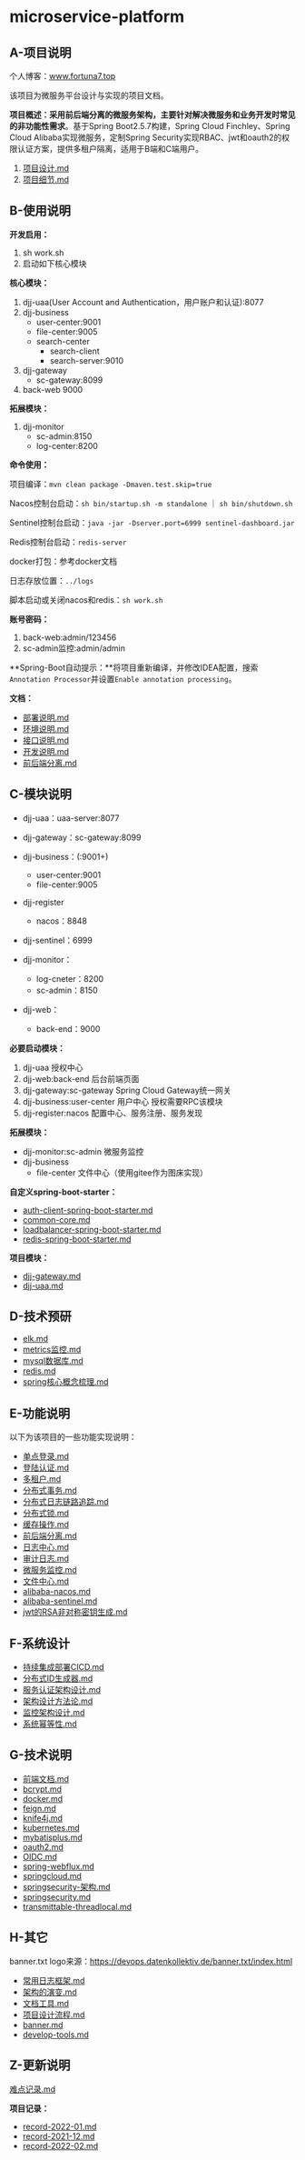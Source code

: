 # microservice-platform

## A-项目说明

个人博客：www.fortuna7.top

该项目为微服务平台设计与实现的项目文档。

**项目概述：**采用前后端分离的微服务架构，主要针对解决微服务和业务开发时常见的**非功能性需求**。基于Spring Boot2.5.7构建，Spring Cloud Finchley、Spring Cloud Alibaba实现微服务，定制Spring Security实现RBAC、jwt和oauth2的权限认证方案，提供多租户隔离，适用于B端和C端用户。

1.  [项目设计.md](a-introduction/项目设计.md) 
2.  [项目细节.md](a-introduction/项目细节.md) 

## B-使用说明

**开发启用：**

1. sh work.sh
2. 启动如下核心模块

**核心模块：**

1. djj-uaa(User Account and Authentication，用户账户和认证):8077
2. djj-business
   - user-center:9001
   - file-center:9005
   - search-center
     - search-client
     - search-server:9010
3. djj-gateway
   - sc-gateway:8099
4. back-web 9000

**拓展模块：**

1. djj-monitor
   - sc-admin:8150
   - log-center:8200

**命令使用：**

项目编译：`mvn clean package -Dmaven.test.skip=true`

Nacos控制台启动：`sh bin/startup.sh -m standalone`  ｜ `sh bin/shutdown.sh`

Sentinel控制台启动：`java -jar -Dserver.port=6999 sentinel-dashboard.jar`

Redis控制台启动：`redis-server`

docker打包：参考docker文档

日志存放位置：`../logs`

脚本启动或关闭nacos和redis：`sh work.sh`

**账号密码：**

1. back-web:admin/123456
2. sc-admin监控:admin/admin

**Spring-Boot自动提示：**将项目重新编译，并修改IDEA配置，搜索`Annotation Processor`并设置`Enable annotation processing`。

**文档：**

-  [部署说明.md](b-usage/部署说明.md) 
-  [环境说明.md](b-usage/环境说明.md) 
-  [接口说明.md](b-usage/接口说明.md) 
-  [开发说明.md](b-usage/开发说明.md) 
-  [前后端分离.md](b-usage/前后端分离.md) 

## C-模块说明

- djj-uaa：uaa-server:8077
- djj-gateway：sc-gateway:8099
- djj-business：(:9001+)
  - user-center:9001
  - file-center:9005
- djj-register
  - nacos：8848
- djj-sentinel：6999
- djj-monitor：
  - log-cneter：8200
  - sc-admin：8150

- djj-web：
  - back-end：9000

**必要启动模块：**

1. djj-uaa 授权中心
2. djj-web:back-end 后台前端页面
3. djj-gateway:sc-gateway Spring Cloud Gateway统一网关
4. djj-business:user-center 用户中心 授权需要RPC该模块
5. djj-register:nacos 配置中心、服务注册、服务发现

**拓展模块：**

- djj-monitor:sc-admin 微服务监控
- djj-business
  - file-center 文件中心（使用gitee作为图床实现）

**自定义spring-boot-starter：**

-  [auth-client-spring-boot-starter.md](c-module/自定义spring-boot-starter/auth-client-spring-boot-starter.md) 
-  [common-core.md](c-module/自定义spring-boot-starter/common-core.md) 
-  [loadbalancer-spring-boot-starter.md](c-module/自定义spring-boot-starter/loadbalancer-spring-boot-starter.md) 
-  [redis-spring-boot-starter.md](c-module/自定义spring-boot-starter/redis-spring-boot-starter.md) 

**项目模块：**

-  [djj-gateway.md](c-module/djj-gateway.md) 
-  [djj-uaa.md](c-module/djj-uaa.md) 

## D-技术预研

-  [elk.md](d-pre-research/elk.md) 
-  [metrics监控.md](d-pre-research/metrics监控.md) 
-  [mysql数据库.md](d-pre-research/mysql数据库.md) 
-  [redis.md](d-pre-research/redis.md) 
-  [spring核心概念梳理.md](d-pre-research/spring核心概念梳理.md) 

## E-功能说明

以下为该项目的一些功能实现说明：

-  [单点登录.md](e-function/单点登录.md) 
-  [登陆认证.md](e-function/登陆认证.md) 
-  [多租户.md](e-function/多租户.md) 
-  [分布式事务.md](e-function/分布式事务.md) 
-  [分布式日志链路追踪.md](e-function/分布式日志链路追踪.md) 
-  [分布式锁.md](e-function/分布式锁.md) 
-  [缓存操作.md](e-function/缓存操作.md) 
-  [前后端分离.md](e-function/前后端分离.md) 
-  [日志中心.md](e-function/日志中心.md) 
-  [审计日志.md](e-function/审计日志.md) 
-  [微服务监控.md](e-function/微服务监控.md) 
-  [文件中心.md](e-function/文件中心.md) 
-  [alibaba-nacos.md](e-function/alibaba-nacos.md) 
-  [alibaba-sentinel.md](e-function/alibaba-sentinel.md) 
-  [jwt的RSA非对称密钥生成.md](e-function/jwt的RSA非对称密钥生成.md) 

## F-系统设计

-  [持续集成部署CICD.md](f-system-design/持续集成部署CICD.md) 
-  [分布式ID生成器.md](f-system-design/分布式ID生成器.md) 
-  [服务认证架构设计.md](f-system-design/服务认证架构设计.md) 
-  [架构设计方法论.md](f-system-design/架构设计方法论.md) 
-  [监控架构设计.md](f-system-design/监控架构设计.md) 
-  [系统幂等性.md](f-system-design/系统幂等性.md) 

## G-技术说明

-  [前端文档.md](g-technology/前端文档.md) 
-  [bcrypt.md](g-technology/bcrypt.md) 
-  [docker.md](g-technology/docker.md) 
-  [feign.md](g-technology/feign.md) 
-  [knife4j.md](g-technology/knife4j.md) 
-  [kubernetes.md](g-technology/kubernetes.md) 
-  [mybatisplus.md](g-technology/mybatisplus.md) 
-  [oauth2.md](g-technology/oauth2.md) 
-  [OIDC.md](g-technology/OIDC.md) 
-  [spring-webflux.md](g-technology/spring-webflux.md) 
-  [springcloud.md](g-technology/springcloud.md) 
-  [springsecurity-架构.md](g-technology/springsecurity-架构.md) 
-  [springsecurity.md](g-technology/springsecurity.md) 
-  [transmittable-threadlocal.md](g-technology/transmittable-threadlocal.md) 

## H-其它

banner.txt logo来源：https://devops.datenkollektiv.de/banner.txt/index.html

-  [常用日志框架.md](h-other/常用日志框架.md) 
-  [架构的演变.md](h-other/架构的演变.md) 
-  [文档工具.md](h-other/文档工具.md) 
-  [项目设计流程.md](h-other/项目设计流程.md) 
-  [banner.md](h-other/banner.md) 
-  [develop-tools.md](h-other/develop-tools.md) 

## Z-更新说明

 [难点记录.md](z-project-daily/issue/难点记录.md) 

**项目记录：**

-  [record-2022-01.md](z-project-daily/record-2022-01.md) 
-  [record-2021-12.md](z-project-daily/record-2021-12.md)  
-  [record-2022-02.md](z-project-daily/record-2022-02.md) 

